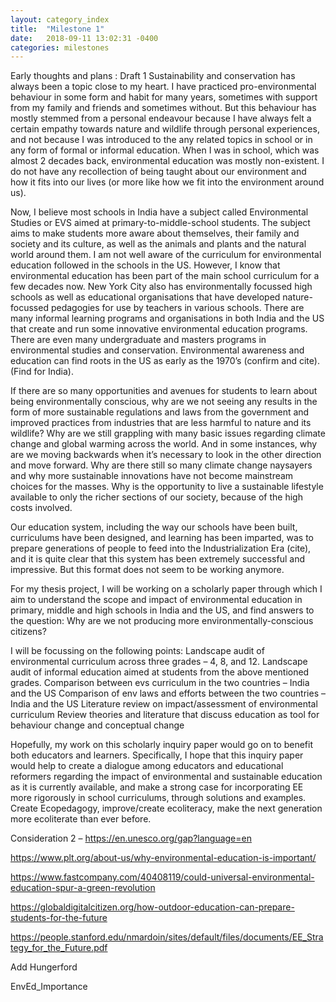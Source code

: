 ```yaml
---
layout: category_index
title:  "Milestone 1"
date:   2018-09-11 13:02:31 -0400
categories: milestones
---
```

Early thoughts and plans : Draft 1
Sustainability and conservation has always been a topic close to my heart. I have practiced pro-environmental behaviour in some form and habit for many years, sometimes with support from my family and friends and sometimes without. But this behaviour has mostly stemmed from a personal endeavour because I have always felt a certain empathy towards nature and wildlife through personal experiences, and not because I was introduced to the any related topics in school or in any form of formal or informal education. When I was in school, which was almost 2 decades back, environmental education was mostly non-existent. I do not have any recollection of being taught about our environment and how it fits into our lives (or more like how we fit into the environment around us).

Now, I believe most schools in India have a subject called Environmental Studies or EVS aimed at primary-to-middle-school students. The subject aims to make students more aware about themselves, their family and society and its culture, as well as the animals and plants and the natural world around them. I am not well aware of the curriculum for environmental education followed in the schools in the US. However, I know that environmental education has been part of the main school curriculum for a few decades now. New York City also has environmentally focussed high schools as well as educational organisations that have developed nature-focussed pedagogies for use by teachers in various schools. There are many informal learning programs and organisations in both India and the US that create and run some innovative environmental education programs. There are even many undergraduate and masters programs in environmental studies and conservation. Environmental awareness and education can find roots in the US as early as the 1970’s (confirm and cite). (Find for India).

If there are so many opportunities and avenues for students to learn about being environmentally conscious, why are we not seeing any results in the form of more sustainable regulations and laws from the government and improved practices from industries that are less harmful to nature and its wildlife? Why are we still grappling with many basic issues regarding climate change and global warming across the world. And in some instances, why are we moving backwards when it’s necessary to look in the other direction and move forward. Why are there still so many climate change naysayers and why more sustainable innovations have not become mainstream choices for the masses. Why is the opportunity to live a  sustainable lifestyle available to only the richer sections of our society, because of the high costs involved.

Our education system, including the way our schools have been built, curriculums have been designed, and learning has been imparted, was to prepare generations of people to feed into the Industrialization Era (cite), and it is quite clear that this system has been extremely successful and impressive. But this format does not seem to be working anymore.

For my thesis project, I will be working on a scholarly paper through which I aim to understand the scope and impact of environmental education in primary, middle and high schools in India and the US, and find answers to the question: Why are we not producing more environmentally-conscious citizens?

I will be focussing on the following points:
Landscape audit of environmental curriculum across three grades – 4, 8, and 12.
Landscape audit of informal education aimed at students from the above mentioned grades.
Comparison between evs curriculum in the two countries – India and the US
Comparison of env laws and efforts between the two countries – India and the US
Literature review on impact/assessment of environmental curriculum
Review theories and literature that discuss education as tool for behaviour change and conceptual change

Hopefully, my work on this scholarly inquiry paper would go on to benefit both educators and learners. Specifically, I hope that this inquiry paper would help to create a dialogue among educators and educational reformers regarding the impact of environmental and sustainable education as it is currently available, and make a strong case for incorporating EE more rigorously  in school curriculums, through solutions and examples. Create Ecopedagogy, improve/create ecoliteracy, make the next generation more ecoliterate than ever before.

Consideration 2 – https://en.unesco.org/gap?language=en

https://www.plt.org/about-us/why-environmental-education-is-important/

https://www.fastcompany.com/40408119/could-universal-environmental-education-spur-a-green-revolution

https://globaldigitalcitizen.org/how-outdoor-education-can-prepare-students-for-the-future

https://people.stanford.edu/nmardoin/sites/default/files/documents/EE_Strategy_for_the_Future.pdf

Add Hungerford

EnvEd_Importance
